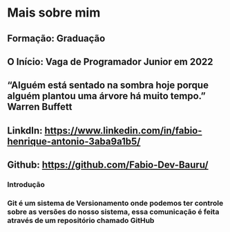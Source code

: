 # Mais sobre mim

## Formação: Graduação
## O Início: Vaga de Programador Junior em 2022
## “Alguém está sentado na sombra hoje porque alguém plantou uma árvore há muito tempo.” Warren Buffett
## LinkdIn: https://www.linkedin.com/in/fabio-henrique-antonio-3aba9a1b5/
## Github: https://github.com/Fabio-Dev-Bauru/

### Introdução
### Git é um sistema de Versionamento onde podemos ter controle sobre as versões do nosso sistema, essa comunicação é feita através de um repositório chamado GitHub